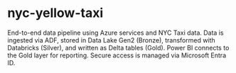 # nyc-yellow-taxi
End-to-end data pipeline using Azure services and NYC Taxi data. Data is ingested via ADF, stored in Data Lake Gen2 (Bronze), transformed with Databricks (Silver), and written as Delta tables (Gold). Power BI connects to the Gold layer for reporting. Secure access is managed via Microsoft Entra ID.
